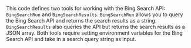 This code defines two tools for working with the Bing Search API: `BingSearchRun` and `BingSearchResults`. `BingSearchRun` allows you to query the Bing Search API and returns the search results as a string. `BingSearchResults` also queries the API but returns the search results as a JSON array. Both tools require setting environment variables for the Bing Search API and take in a search query string as input.

